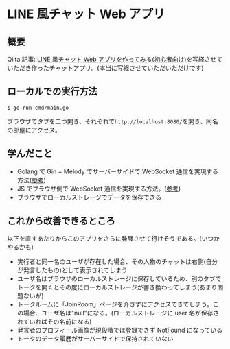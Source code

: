# LINE 風チャット Web アプリ

## 概要

Qiita 記事: [LINE 風チャット Web アプリを作ってみる(初心者向け)](https://qiita.com/Ryoma0413/items/84777a0af1191ab2696d)を写経させていただき作ったチャットアプリ。(本当に写経させていただいただけです)

## ローカルでの実行方法

```
$ go run cmd/main.go
```

ブラウザでタブを二つ開き、それぞれで`http://localhost:8080/`を開き、同名の部屋にアクセス。

## 学んだこと

- Golang で Gin + Melody でサーバーサイドで WebSocket 通信を実現する方法([参考](https://github.com/olahol/melody/blob/master/README.md))
- JS でブラウザ側で WebSocket 通信を実現する方法。([参考](https://www.sejuku.net/blog/70583))
- ブラウザでローカルストレージでデータを保存できる

## これから改善できるところ

以下を直すあたりからこのアプリをさらに発展させて行けそうである。(いつかやるかも)

- 実行者と同一名のユーザが存在した場合、その人物のチャットは右側(自分が発言したもの)として表示されてしまう
- ユーザ名はブラウザのローカルストレージに保存しているため、別のタブでトークを開くとその度にローカルストレージが書き換わってしまう(あまり問題ないが)
- トークルームに「JoinRoom」ページを介さずにアクセスできてしまう。この場合、ユーザ名は"null"になる。(ローカルストレージに user 名が保存されていればその名前になる)
- 発言者のプロフィール画像が現段階では登録できず NotFound になっている
- トークのデータ履歴がサーバーサイドで保持されていない
